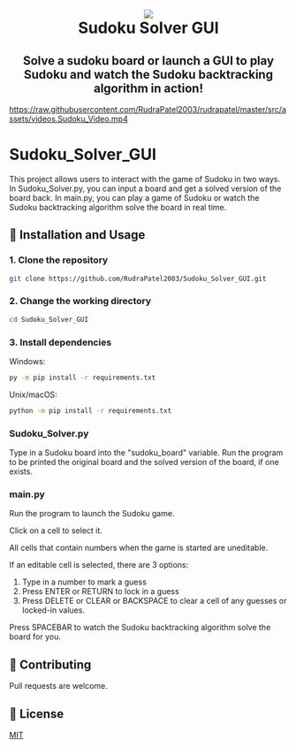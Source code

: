 <h1 align="center">
  <br>
    <img src="https://raw.githubusercontent.com/RudraPatel2003/Sudoku_Solver_GUI/master/src/logo.PNG">
  <br>
  Sudoku Solver GUI
  <br>
</h1>

<h2 align="center"> Solve a sudoku board or launch a GUI to play Sudoku and watch the Sudoku backtracking algorithm in action!</h2>

https://raw.githubusercontent.com/RudraPatel2003/rudrapatel/master/src/assets/videos.Sudoku_Video.mp4

# Sudoku_Solver_GUI

This project allows users to interact with the game of Sudoku in two ways. In Sudoku_Solver.py, you can input a board and get a solved version of the board back. In main.py, you can play a game of Sudoku or watch the Sudoku backtracking algorithm solve the board in real time.

## 🔨 Installation and Usage

### 1\. Clone the repository
```bash
git clone https://github.com/RudraPatel2003/Sudoku_Solver_GUI.git
```   
### 2\. Change the working directory
```bash
cd Sudoku_Solver_GUI
```
### 3\. Install dependencies   

Windows:
```bash
py -m pip install -r requirements.txt
```
Unix/macOS:
```bash
python -m pip install -r requirements.txt
```

### Sudoku_Solver.py
Type in a Sudoku board into the "sudoku_board" variable. Run the program to be printed the original board and the solved version of the board, if one exists.

### main.py

Run the program to launch the Sudoku game. 

Click on a cell to select it. 

All cells that contain numbers when the game is started are uneditable. 

If an editable cell is selected, there are 3 options:
1. Type in a number to mark a guess
2. Press ENTER or RETURN to lock in a guess
3. Press DELETE or CLEAR or BACKSPACE to clear a cell of any guesses or locked-in values.

Press SPACEBAR to watch the Sudoku backtracking algorithm solve the board for you.

## 🤝 Contributing
Pull requests are welcome.

## 📖 License

[MIT](https://choosealicense.com/licenses/mit/)
